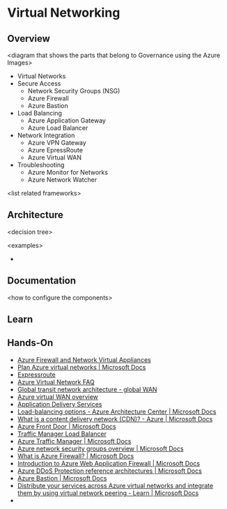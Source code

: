 # Virtual Networking

## Overview <a href="#learn-more-with-azure-documentation" id="learn-more-with-azure-documentation"></a>

\<diagram that shows the parts that belong to Governance using the Azure Images>

* Virtual Networks
* Secure Access
  * Network Security Groups (NSG)
  * Azure Firewall
  * Azure Bastion
* Load Balancing
  * Azure Application Gateway
  * Azure Load Balancer
* Network Integration
  * Azure VPN Gateway
  * Azure EpressRoute
  * Azure Virtual WAN
* Troubleshooting
  * Azure Monitor for Networks
  * Azure Network Watcher



\<list related frameworks>

## Architecture <a href="#learn-more-with-azure-documentation" id="learn-more-with-azure-documentation"></a>

\<decision tree>

\<examples>

*

## Documentation <a href="#learn-more-with-azure-documentation" id="learn-more-with-azure-documentation"></a>

\<how to configure the components>



## Learn <a href="#learn-more-with-self-paced-training" id="learn-more-with-self-paced-training"></a>

## Hands-On <a href="#learn-more-with-optional-hands-on-exercises" id="learn-more-with-optional-hands-on-exercises"></a>





* [Azure Firewall and Network Virtual Appliances](https://azure.microsoft.com/de-de/blog/azure-firewall-and-network-virtual-appliances/)
* [Plan Azure virtual networks | Microsoft Docs](https://docs.microsoft.com/en-us/azure/virtual-network/virtual-network-vnet-plan-design-arm)
* [Expressroute](https://docs.microsoft.com/azure/expressroute/expressroute-introduction)
* [Azure Virtual Network FAQ](https://docs.microsoft.com/en-us/azure/virtual-network/virtual-networks-faq#if-i-peer-vneta-to-vnetb-and-i-peer-vnetb-to-vnetc-does-that-mean-vneta-and-vnetc-are-peered)
* [Global transit network architecture - global WAN](https://docs.microsoft.com/en-us/azure/virtual-wan/virtual-wan-global-transit-network-architecture)
* [Azure virtual WAN overview](https://docs.microsoft.com/en-us/azure/virtual-wan/virtual-wan-about)
* [Application Delivery Services](https://docs.microsoft.com/en-us/learn/modules/design-network-solutions/5-design-for-application-delivery-services)
* [Load-balancing options - Azure Architecture Center | Microsoft Docs](https://docs.microsoft.com/en-us/azure/architecture/guide/technology-choices/load-balancing-overview#decision-tree-for-load-balancing-in-azure)
* [What is a content delivery network (CDN)? - Azure | Microsoft Docs](https://docs.microsoft.com/en-us/azure/cdn/cdn-overview)
* [Azure Front Door | Microsoft Docs](https://docs.microsoft.com/en-us/azure/frontdoor/front-door-overview)
* [Traffic Manager Load Balancer](https://docs.microsoft.com/en-us/azure/traffic-manager/traffic-manager-load-balancing-azure)
* [Azure Traffic Manager | Microsoft Docs](https://docs.microsoft.com/en-us/azure/traffic-manager/traffic-manager-overview)
* [Azure network security groups overview | Microsoft Docs](https://docs.microsoft.com/en-us/azure/virtual-network/network-security-groups-overview)
* [What is Azure Firewall? | Microsoft Docs](https://docs.microsoft.com/en-us/azure/firewall/overview)
* [Introduction to Azure Web Application Firewall | Microsoft Docs](https://docs.microsoft.com/en-us/azure/web-application-firewall/overview)
* [Azure DDoS Protection reference architectures | Microsoft Docs](https://docs.microsoft.com/en-us/azure/ddos-protection/ddos-protection-reference-architectures)
* [Azure Bastion | Microsoft Docs](https://docs.microsoft.com/en-us/azure/bastion/bastion-overview)
* [Distribute your services across Azure virtual networks and integrate them by using virtual network peering - Learn | Microsoft Docs](https://docs.microsoft.com/en-us/learn/modules/integrate-vnets-with-vnet-peering/)
*

